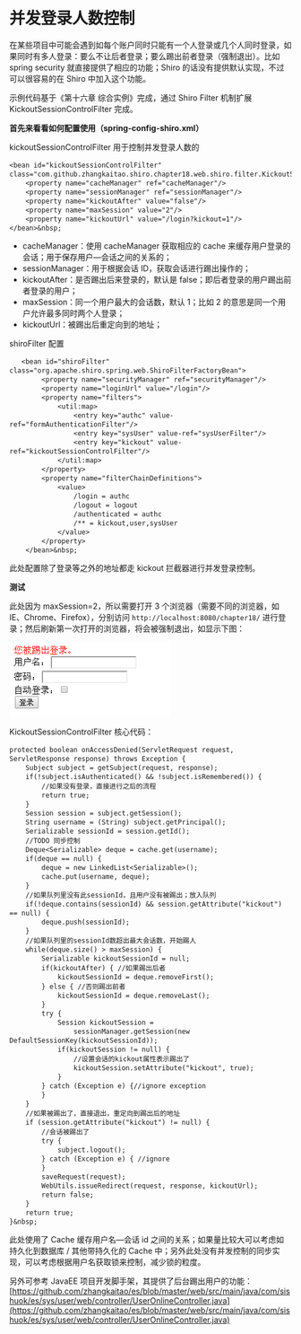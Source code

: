 # 并发登录人数控制

在某些项目中可能会遇到如每个账户同时只能有一个人登录或几个人同时登录，如果同时有多人登录：要么不让后者登录；要么踢出前者登录（强制退出）。比如 spring security 就直接提供了相应的功能；Shiro 的话没有提供默认实现，不过可以很容易的在 Shiro 中加入这个功能。  
 
示例代码基于《第十六章 综合实例》完成，通过 Shiro Filter 机制扩展 KickoutSessionControlFilter 完成。  
 
**首先来看看如何配置使用（spring-config-shiro.xml）**
  
kickoutSessionControlFilter 用于控制并发登录人数的 

```
<bean id="kickoutSessionControlFilter" 
class="com.github.zhangkaitao.shiro.chapter18.web.shiro.filter.KickoutSessionControlFilter">
    <property name="cacheManager" ref="cacheManager"/>
    <property name="sessionManager" ref="sessionManager"/>
    <property name="kickoutAfter" value="false"/>
    <property name="maxSession" value="2"/>
    <property name="kickoutUrl" value="/login?kickout=1"/>
</bean>&nbsp;
```  

- cacheManager：使用 cacheManager 获取相应的 cache 来缓存用户登录的会话；用于保存用户—会话之间的关系的；  
- sessionManager：用于根据会话 ID，获取会话进行踢出操作的；  
- kickoutAfter：是否踢出后来登录的，默认是 false；即后者登录的用户踢出前者登录的用户；  
- maxSession：同一个用户最大的会话数，默认 1；比如 2 的意思是同一个用户允许最多同时两个人登录；  
- kickoutUrl：被踢出后重定向到的地址；  

shiroFilter 配置  

```
   <bean id="shiroFilter" class="org.apache.shiro.spring.web.ShiroFilterFactoryBean">
        <property name="securityManager" ref="securityManager"/>
        <property name="loginUrl" value="/login"/>
        <property name="filters">
            <util:map>
                <entry key="authc" value-ref="formAuthenticationFilter"/>
                <entry key="sysUser" value-ref="sysUserFilter"/>
                <entry key="kickout" value-ref="kickoutSessionControlFilter"/>
            </util:map>
        </property>
        <property name="filterChainDefinitions">
            <value>
                /login = authc
                /logout = logout
                /authenticated = authc
                /** = kickout,user,sysUser
            </value>
        </property>
    </bean>&nbsp;
```

此处配置除了登录等之外的地址都走 kickout 拦截器进行并发登录控制。

**测试**

此处因为 maxSession=2，所以需要打开 3 个浏览器（需要不同的浏览器，如 IE、Chrome、Firefox），分别访问 `http://localhost:8080/chapter18/` 进行登录；然后刷新第一次打开的浏览器，将会被强制退出，如显示下图：

![](images/28.png)

KickoutSessionControlFilter 核心代码：  

```
protected boolean onAccessDenied(ServletRequest request, ServletResponse response) throws Exception {
    Subject subject = getSubject(request, response);
    if(!subject.isAuthenticated() && !subject.isRemembered()) {
        //如果没有登录，直接进行之后的流程
        return true;
    }
    Session session = subject.getSession();
    String username = (String) subject.getPrincipal();
    Serializable sessionId = session.getId();
    //TODO 同步控制
    Deque<Serializable> deque = cache.get(username);
    if(deque == null) {
        deque = new LinkedList<Serializable>();
        cache.put(username, deque);
    }
    //如果队列里没有此sessionId，且用户没有被踢出；放入队列
    if(!deque.contains(sessionId) && session.getAttribute("kickout") == null) {
        deque.push(sessionId);
    }
    //如果队列里的sessionId数超出最大会话数，开始踢人
    while(deque.size() > maxSession) {
        Serializable kickoutSessionId = null;
        if(kickoutAfter) { //如果踢出后者
            kickoutSessionId = deque.removeFirst();
        } else { //否则踢出前者
            kickoutSessionId = deque.removeLast();
        }
        try {
            Session kickoutSession =
                sessionManager.getSession(new DefaultSessionKey(kickoutSessionId));
            if(kickoutSession != null) {
                //设置会话的kickout属性表示踢出了
                kickoutSession.setAttribute("kickout", true);
            }
        } catch (Exception e) {//ignore exception
        }
    }
    //如果被踢出了，直接退出，重定向到踢出后的地址
    if (session.getAttribute("kickout") != null) {
        //会话被踢出了
        try {
            subject.logout();
        } catch (Exception e) { //ignore
        }
        saveRequest(request);
        WebUtils.issueRedirect(request, response, kickoutUrl);
        return false;
    }
    return true;
}&nbsp;
```

此处使用了 Cache 缓存用户名—会话 id 之间的关系；如果量比较大可以考虑如持久化到数据库 / 其他带持久化的 Cache 中；另外此处没有并发控制的同步实现，可以考虑根据用户名获取锁来控制，减少锁的粒度。  

另外可参考 JavaEE 项目开发脚手架，其提供了后台踢出用户的功能：  
[https://github.com/zhangkaitao/es/blob/master/web/src/main/java/com/sishuok/es/sys/user/web/controller/UserOnlineController.java](https://github.com/zhangkaitao/es/blob/master/web/src/main/java/com/sishuok/es/sys/user/web/controller/UserOnlineController.java)  





